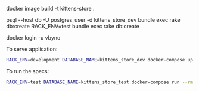 docker image build -t kittens-store .

psql --host db -U postgres_user -d kittens_store_dev
bundle exec rake db:create
RACK_ENV=test bundle exec rake db:create

docker login -u vbyno

To serve application:
```bash
RACK_ENV=development DATABASE_NAME=kittens_store_dev docker-compose up
```

To run the specs:
```bash
RACK_ENV=test DATABASE_NAME=kittens_store_test docker-compose run --rm app sh scripts/test.sh
```
